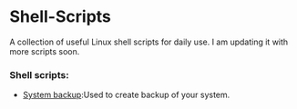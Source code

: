 # Shell-Scripts
A collection of useful Linux shell scripts for daily use. I am updating it with more scripts soon.
### Shell scripts:
* [System backup](https://github.com/gautamkrishnar/Shell-Scripts/tree/master/sys-backups-n-archives):Used to create backup of your system.
